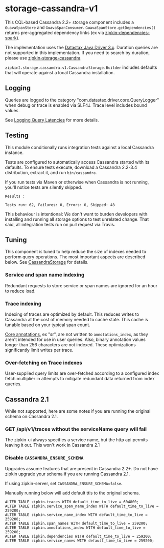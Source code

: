 # storage-cassandra-v1

This CQL-based Cassandra 2.2+ storage component includes a `GuavaSpanStore` and `GuavaSpanConsumer`.
`GuavaSpanStore.getDependencies()` returns pre-aggregated dependency links (ex via [zipkin-dependencies-spark](https://github.com/openzipkin/zipkin-dependencies-spark)).

The implementation uses the [Datastax Java Driver 3.x](https://github.com/datastax/java-driver).
Duration queries are not supported in this implementation. If you need to
search by duration, please use [zipkin-storage-cassandra](../cassandra)

`zipkin2.storage.cassandra.v1.CassandraStorage.Builder` includes defaults that will
operate against a local Cassandra installation.

## Logging
Queries are logged to the category "com.datastax.driver.core.QueryLogger" when debug or trace is
enabled via SLF4J. Trace level includes bound values.

See [Logging Query Latencies](http://docs.datastax.com/en/developer/java-driver/3.0/supplemental/manual/logging/#logging-query-latencies) for more details.

## Testing
This module conditionally runs integration tests against a local Cassandra instance.

Tests are configured to automatically access Cassandra started with its defaults.
To ensure tests execute, download a Cassandra 2.2-3.4 distribution, extract it, and run `bin/cassandra`.

If you run tests via Maven or otherwise when Cassandra is not running,
you'll notice tests are silently skipped.
```
Results :

Tests run: 62, Failures: 0, Errors: 0, Skipped: 48
```

This behaviour is intentional: We don't want to burden developers with
installing and running all storage options to test unrelated change.
That said, all integration tests run on pull request via Travis.

## Tuning
This component is tuned to help reduce the size of indexes needed to perform query operations. The most important aspects are described below. See [CassandraStorage](src/main/java/zipkin/storage/cassandra/CassandraStorage.java) for details.

### Service and span name indexing
Redundant requests to store service or span names are ignored for an hour to reduce load.

### Trace indexing
Indexing of traces are optimized by default. This reduces writes to Cassandra at the cost of memory
needed to cache state. This cache is tunable based on your typical span count.

[Core annotations](../../zipkin/src/main/java/zipkin/Constants.java#L186-L188),
ex "sr", are not written to `annotations_index`, as they aren't intended for use in user queries.
Also, binary annotation values longer than 256 characters are not indexed. These optimizations
significantly limit writes per trace.

### Over-fetching on Trace indexes
User-supplied query limits are over-fetched according to a configured index fetch multiplier in
attempts to mitigate redundant data returned from index queries.

## Cassandra 2.1
While not supported, here are some notes if you are running the original
schema on Cassandra 2.1.

### GET /api/v1/traces without the serviceName query will fail
The zipkin-ui always specifies a service name, but the http api permits
leaving it out. This won't work in Cassandra 2.1

### Disable `CASSANDRA_ENSURE_SCHEMA`
Upgrades assume features that are present in Cassandra 2.2+. Do not have
zipkin upgrade your schema if you are running Cassandra 2.1.

If using zipkin-server, set `CASSANDRA_ENSURE_SCHEMA=false`.

Manually running below will add default ttls to the original schema.
```
ALTER TABLE zipkin.traces WITH default_time_to_live = 604800;
ALTER TABLE zipkin.service_span_name_index WITH default_time_to_live = 259200;
ALTER TABLE zipkin.service_name_index WITH default_time_to_live = 259200;
ALTER TABLE zipkin.span_names WITH default_time_to_live = 259200;
ALTER TABLE zipkin.annotations_index WITH default_time_to_live = 259200;
ALTER TABLE zipkin.dependencies WITH default_time_to_live = 259200;
ALTER TABLE zipkin.service_names WITH default_time_to_live = 259200;
```
